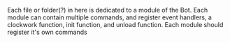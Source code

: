 Each file or folder(?) in here is dedicated to a module of the Bot. 
Each module can contain multiple commands, and register event handlers, a clockwork function, init function, and unload function.
Each module should register it's own commands